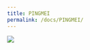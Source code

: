 ```yaml
---
title: PINGMEI
permalink: /docs/PINGMEI/
---
```


<img src="https://www.opendc.cn/assets/img/PINGMEI.jpg">